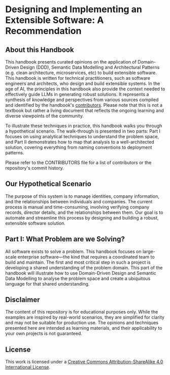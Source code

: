 # Designing and Implementing an Extensible Software: A Recommendation

## About this Handbook

This handbook presents curated opinions on the application of Domain-Driven Design (DDD), Semantic Data Modelling and Architectural Patterns (e.g. clean architecture, microservices, etc) to build extensible software. This handbook is written for technical practitioners, such as software engineers and architects, who design and build extensible systems. In the age of AI, the principles in this handbook also provide the context needed to effectively guide LLMs in generating robust solutions. It represents a synthesis of knowledge and perspectives from various sources compiled and identified by the handbook's [contributors](./CONTRIBUTORS). Please note that this is not a textbook but rather a living document that reflects the ongoing learning and diverse viewpoints of the community.

To illustrate these techniques in practice, this handbook walks you through a hypothetical scenario. The walk-through is presented in two parts: Part I focuses on using analytical techniques to understand the problem space, and Part II demonstrates how to map that analysis to a well-architected solution, covering everything from naming conventions to deployment patterns.

Please refer to the CONTRIBUTORS file for a list of contributors or the repository's commit history.

## Our Hypothetical Scenario

The purpose of this system is to manage identities, company information, and the relationships between individuals and companies. The current process is manual and time-consuming, involving verifying company records, director details, and the relationships between them. Our goal is to automate and streamline this process by designing and building a robust, extensible software solution.

## Part I: What Problem are we Solving?

All software exists to solve a problem. This handbook focuses on large-scale enterprise software—the kind that requires a coordinated team to build and maintain. The first and most critical step in such a project is developing a shared understanding of the problem domain. This part of the handbook will illustrate how to use Domain-Driven Design and Semantic Data Modelling to analyse the problem space and create a ubiquitous language for that shared understanding.

## Disclaimer

The content of this repository is for educational purposes only. While the examples are inspired by real-world scenarios, they are simplified for clarity and may not be suitable for production use. The opinions and techniques presented here are intended as learning materials, and their applicability to your own projects is not guaranteed.

## License

This work is licensed under a [Creative Commons Attribution-ShareAlike 4.0 International License](http.creativecommons.org/licenses/by-sa/4.0/).
